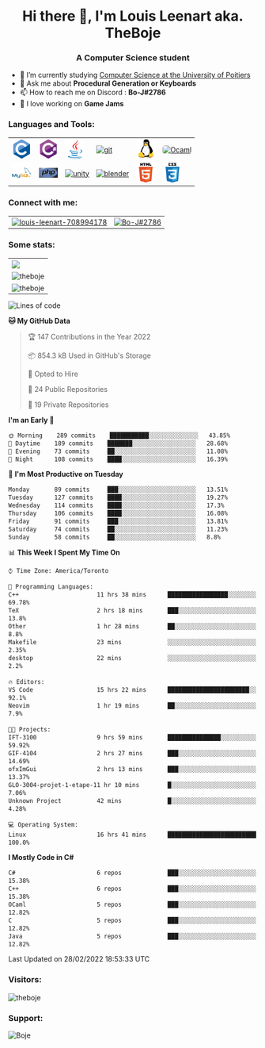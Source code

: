 <h1 align="center">Hi there 👋, I'm Louis Leenart aka. TheBoje</h1>
<h3 align="center">A Computer Science student</h3>

- 🔭 I’m currently studying [Computer Science at the University of Poitiers](http://formations.univ-poitiers.fr/fr/index/autre-diplome-niveau-master-AM/autre-diplome-niveau-master-AM/cmi-informatique-JD2XQGVY.html)
- 💬 Ask me about **Procedural Generation or Keyboards** <!-- TODO Ajouter un svg d'ergodox -->
- 📫 How to reach me on Discord : **Bo-J#2786**
- 🎯 I love working on **Game Jams**

<h3 align="left">Languages and Tools:</h3>
<p align="center"> 
  <table align="center">
    <tr>
      <td><a href="https://www.cprogramming.com/" target="_blank"> <img src="https://raw.githubusercontent.com/devicons/devicon/master/icons/c/c-original.svg" alt="c" width="40" height="40"/> </a> 
      <td><a href="https://www.w3schools.com/cs/" target="_blank"> <img src="https://raw.githubusercontent.com/devicons/devicon/master/icons/csharp/csharp-original.svg" alt="csharp" width="40" height="40"/> </a> 
      <td><a href="https://www.java.com" target="_blank"> <img src="https://raw.githubusercontent.com/devicons/devicon/master/icons/java/java-original.svg" alt="java" width="40" height="40"/> </a> 
      <td><a href="https://git-scm.com/" target="_blank"> <img src="https://www.vectorlogo.zone/logos/git-scm/git-scm-icon.svg" alt="git" width="40" height="40"/> </a>
      <td><a href="https://www.linux.org/" target="_blank"> <img src="https://raw.githubusercontent.com/devicons/devicon/master/icons/linux/linux-original.svg" alt="linux" width="40" height="40"/> </a> 
      <td><a href="" target="_blank"> <img src="https://ocaml.org/img/OCaml_Sticker.svg" alt="Ocaml" width="40" height="40" style="border-radius: 5px;"/> </a>
    <tr>
      <td><a href="https://www.mysql.com/" target="_blank"> <img src="https://raw.githubusercontent.com/devicons/devicon/master/icons/mysql/mysql-original-wordmark.svg" alt="mysql" width="40" height="40"/> </a>
      <td><a href="https://www.php.net" target="_blank"> <img src="https://raw.githubusercontent.com/devicons/devicon/master/icons/php/php-original.svg" alt="php" width="40" height="40"/> </a>
      <td><a href="https://unity.com/" target="_blank"> <img src="https://www.vectorlogo.zone/logos/unity3d/unity3d-icon.svg" alt="unity" width="40" height="40"/> </a>
      <td><a href="https://www.blender.org/" target="_blank"> <img src="https://download.blender.org/branding/community/blender_community_badge_white.svg" alt="blender" width="40" height="40"/> </a> 
      <td><a href="https://www.w3.org/html/" target="_blank"> <img src="https://raw.githubusercontent.com/devicons/devicon/master/icons/html5/html5-original-wordmark.svg" alt="html5" width="40" height="40"/> </a>
      <td><a href="https://www.w3schools.com/css/" target="_blank"> <img src="https://raw.githubusercontent.com/devicons/devicon/master/icons/css3/css3-original-wordmark.svg" alt="css3" width="40" height="40"/> </a>  
  </table>
  
</p>

<h3 align="left">Connect with me:</h3>
<p align="left">
  <table align="center">
    <tr>
      <td><a href="https://linkedin.com/in/louis-leenart-708994178" target="blank"><img align="center" src="https://cdn.jsdelivr.net/npm/simple-icons@3.0.1/icons/linkedin.svg" alt="louis-leenart-708994178" height="40" width="40"/></a>
      <td><a href="https://discord.gg/Bo-J#2786" target="blank"><img align="center" src="https://cdn.jsdelivr.net/npm/simple-icons@3.0.1/icons/discord.svg" alt="Bo-J#2786" height="40" width="40"/></a> 
  </table>
</p>

<h3 align="left">Some stats:</h3>
<p align="center">
  <table align="center">
    <tr><td><img align="center" src="https://github-readme-stats.vercel.app/api?username=TheBoje&show_icons=true&theme=dark&count_private=true" />
    <tr><td><img align="center" src="https://github-readme-streak-stats.herokuapp.com/?user=theboje&theme=dark&count_private=true&" alt="theboje" />
    <tr><td><img align="center" src="https://github-readme-stats.vercel.app/api/wakatime?username=Bo_J&theme=dark" alt="theboje" />
  </table>
</p>

<!--START_SECTION:waka-->
![Lines of code](https://img.shields.io/badge/From%20Hello%20World%20I%27ve%20Written-1%20Million%20lines%20of%20code-blue)

**🐱 My GitHub Data** 

> 🏆 147 Contributions in the Year 2022
 > 
> 📦 854.3 kB Used in GitHub's Storage 
 > 
> 💼 Opted to Hire
 > 
> 📜 24 Public Repositories 
 > 
> 🔑 19 Private Repositories  
 > 
**I'm an Early 🐤** 

```text
🌞 Morning    289 commits    ███████████░░░░░░░░░░░░░░   43.85% 
🌆 Daytime    189 commits    ███████░░░░░░░░░░░░░░░░░░   28.68% 
🌃 Evening    73 commits     ██░░░░░░░░░░░░░░░░░░░░░░░   11.08% 
🌙 Night      108 commits    ████░░░░░░░░░░░░░░░░░░░░░   16.39%

```
📅 **I'm Most Productive on Tuesday** 

```text
Monday       89 commits     ███░░░░░░░░░░░░░░░░░░░░░░   13.51% 
Tuesday      127 commits    ████░░░░░░░░░░░░░░░░░░░░░   19.27% 
Wednesday    114 commits    ████░░░░░░░░░░░░░░░░░░░░░   17.3% 
Thursday     106 commits    ████░░░░░░░░░░░░░░░░░░░░░   16.08% 
Friday       91 commits     ███░░░░░░░░░░░░░░░░░░░░░░   13.81% 
Saturday     74 commits     ██░░░░░░░░░░░░░░░░░░░░░░░   11.23% 
Sunday       58 commits     ██░░░░░░░░░░░░░░░░░░░░░░░   8.8%

```


📊 **This Week I Spent My Time On** 

```text
⌚︎ Time Zone: America/Toronto

💬 Programming Languages: 
C++                      11 hrs 38 mins      █████████████████░░░░░░░░   69.78% 
TeX                      2 hrs 18 mins       ███░░░░░░░░░░░░░░░░░░░░░░   13.8% 
Other                    1 hr 28 mins        ██░░░░░░░░░░░░░░░░░░░░░░░   8.8% 
Makefile                 23 mins             ░░░░░░░░░░░░░░░░░░░░░░░░░   2.35% 
desktop                  22 mins             ░░░░░░░░░░░░░░░░░░░░░░░░░   2.2%

🔥 Editors: 
VS Code                  15 hrs 22 mins      ███████████████████████░░   92.1% 
Neovim                   1 hr 19 mins        ██░░░░░░░░░░░░░░░░░░░░░░░   7.9%

🐱‍💻 Projects: 
IFT-3100                 9 hrs 59 mins       ███████████████░░░░░░░░░░   59.92% 
GIF-4104                 2 hrs 27 mins       ███░░░░░░░░░░░░░░░░░░░░░░   14.69% 
ofxImGui                 2 hrs 13 mins       ███░░░░░░░░░░░░░░░░░░░░░░   13.37% 
GLO-3004-projet-1-etape-11 hr 10 mins        █░░░░░░░░░░░░░░░░░░░░░░░░   7.06% 
Unknown Project          42 mins             █░░░░░░░░░░░░░░░░░░░░░░░░   4.28%

💻 Operating System: 
Linux                    16 hrs 41 mins      █████████████████████████   100.0%

```

**I Mostly Code in C#** 

```text
C#                       6 repos             ███░░░░░░░░░░░░░░░░░░░░░░   15.38% 
C++                      6 repos             ███░░░░░░░░░░░░░░░░░░░░░░   15.38% 
OCaml                    5 repos             ███░░░░░░░░░░░░░░░░░░░░░░   12.82% 
C                        5 repos             ███░░░░░░░░░░░░░░░░░░░░░░   12.82% 
Java                     5 repos             ███░░░░░░░░░░░░░░░░░░░░░░   12.82%

```



 Last Updated on 28/02/2022 18:53:33 UTC
<!--END_SECTION:waka-->

<h3 align="left">Visitors:</h3>
<p><img align="center" src="https://visitor-badge.glitch.me/badge?page_id=TheBoje" alt="theboje" /></p>

<h3 align="left">Support:</h3>
<p><a href="https://www.buymeacoffee.com/Boje"> <img align="left" src="https://cdn.buymeacoffee.com/buttons/v2/default-yellow.png" height="50" width="210" alt="Boje" /></a></p>
